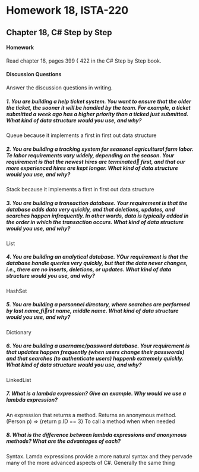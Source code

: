 # Homework 18, ISTA-220
## Chapter 18, C# Step by Step
#### Homework
Read chapter 18, pages 399 { 422 in the C# Step by Step book.
#### Discussion Questions
Answer the discussion questions in writing.

##### 1. You are building a help ticket system. You want to ensure that the older the ticket, the sooner it will be handled by the team. For example, a ticket submitted a week ago has a higher priority than a ticked just submitted. What kind of data structure would you use, and why?
Queue<T> because it implements a first in first out data structure
##### 2. You are building a tracking system for seasonal agricultural farm labor. Te labor requirements vary widely, depending on the season. Your requirement is that the newest hires are terminated first, and that our more experienced hires are kept longer. What kind of data structure would you use, and why?
Stack<T> because it implements a first in first out data structure
##### 3. You are building a transaction database. Your requirement is that the database adds data very quickly, and that deletions, updates, and searches happen infrequently. In other words, data is typically added in the order in which the transaction occurs. What kind of data structure would you use, and why?
List<T>
##### 4. You are building an analytical database. YOur requirement is that the database handle queries very quickly, but that the data never changes, i.e., there are no inserts, deletions, or updates. What kind of data structure would you use, and why?
HashSet<T>
##### 5. You are building a personnel directory, where searches are performed by last name,first name, middle name. What kind of data structure would you use, and why?
Dictionary<T>
##### 6. You are building a username/password database. Your requirement is that updates happen frequently (when users change their passwords) and that searches (to authenticate users) happenb extremely quickly. What kind of data structure would you use, and why?
LinkedList<T>
##### 7. What is a lambda expression? Give an example. Why would we use a lambda expression?
An expression that returns a method. Returns an anonymous method. (Person p) => {return p.ID == 3} To call a method when when needed
##### 8. What is the difference between lambda expressions and anonymous methods? What are the advantages of each?
Syntax. Lamda expressions provide a more natural syntax and they pervade many of the more advanced aspects of C#. Generally the same thing
